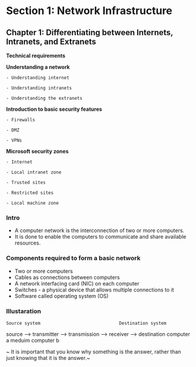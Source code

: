 # Section 1: Network Infrastructure
## Chapter 1: Differentiating between Internets, Intranets, and Extranets
**Technical requirements**

**Understanding a network**

    - Understanding internet 

    - Understanding intranets

    - Understanding the extranets

**Introduction to basic security features**

    - Firewalls

    - DMZ

    - VPNs

**Microsoft security zones**

    - Internet

    - Local intranet zone

    - Trusted sites

    - Restricted sites

    - Local machine zone

### Intro
* A computer network is the interconnection of two or more computers.
* It is done to enable the computers to communicate and share available resources.

### Components required to form a basic network
* Two or more computers
* Cables as connections between computers
* A network interfacing card (NIC) on each computer
* Switches - a physical device that allows multiple connections to it
* Software called operating system (OS)

### Illustaration
    Source system                              Destination system
source --> transmitter --> transmission --> receiver --> destination
    computer a                meduim              computer b



~ It is important that you know why something is the answer,
rather than just knowing that it is the answer.~